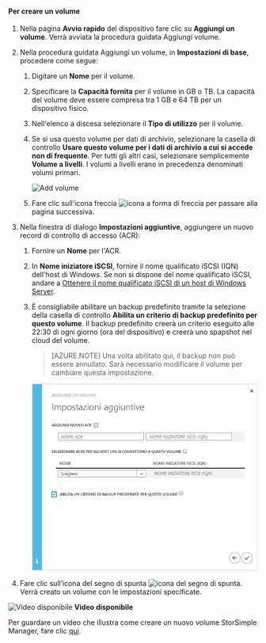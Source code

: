<!--author=SharS last changed: 02/04/2016-->

#### Per creare un volume

1. Nella pagina **Avvio rapido** del dispositivo fare clic su **Aggiungi un volume**. Verrà avviata la procedura guidata Aggiungi volume.

2. Nella procedura guidata Aggiungi un volume, in **Impostazioni di base**, procedere come segue:
   1. Digitare un **Nome** per il volume.
   2. Specificare la **Capacità fornita** per il volume in GB o TB. La capacità del volume deve essere compresa tra 1 GB e 64 TB per un dispositivo fisico.
   3. Nell'elenco a discesa selezionare il **Tipo di utilizzo** per il volume. 
   4. Se si usa questo volume per dati di archivio, selezionare la casella di controllo **Usare questo volume per i dati di archivio a cui si accede non di frequente**. Per tutti gli altri casi, selezionare semplicemente **Volume a livelli**. I volumi a livelli erano in precedenza denominati volumi primari.

        ![Add volume](./media/storsimple-create-volume/ScreenshotUpdate1VolumeFlow.png)

    4. Fare clic sull'icona freccia ![icona a forma di freccia](./media/storsimple-create-volume/HCS_ArrowIcon-include.png) per passare alla pagina successiva.

3. Nella finestra di dialogo **Impostazioni aggiuntive**, aggiungere un nuovo record di controllo di accesso (ACR):
   1. Fornire un **Nome** per l'ACR.
   2. In **Nome iniziatore iSCSI**, fornire il nome qualificato iSCSI (IQN) dell'host di Windows. Se non si dispone del nome qualificato iSCSI, andare a [Ottenere il nome qualificato iSCSI di un host di Windows Server](#get-the-iqn-of-a-windows-server-host).
   3. È consigliabile abilitare un backup predefinito tramite la selezione della casella di controllo **Abilita un criterio di backup predefinito per questo volume**. Il backup predefinito creerà un criterio eseguito alle 22:30 di ogni giorno (ora del dispositivo) e creerà uno spapshot nel cloud del volume.

        > [AZURE.NOTE] Una volta abilitato qui, il backup non può essere annullato. Sarà necessario modificare il volume per cambiare questa impostazione.

        ![Add volume](./media/storsimple-create-volume/AddVolume2-include.png)

4. Fare clic sull’icona del segno di spunta ![icona del segno di spunta](./media/storsimple-create-volume/HCS_CheckIcon-include.png). Verrà creato un volume con le impostazioni specificate.

![Video disponibile](./media/storsimple-create-volume/Video_icon.png) **Video disponibile**

Per guardare un video che illustra come creare un nuovo volume StorSimple Manager, fare clic [qui](https://azure.microsoft.com/documentation/videos/create-a-storsimple-volume/).

<!-----HONumber=AcomDC_0211_2016-->